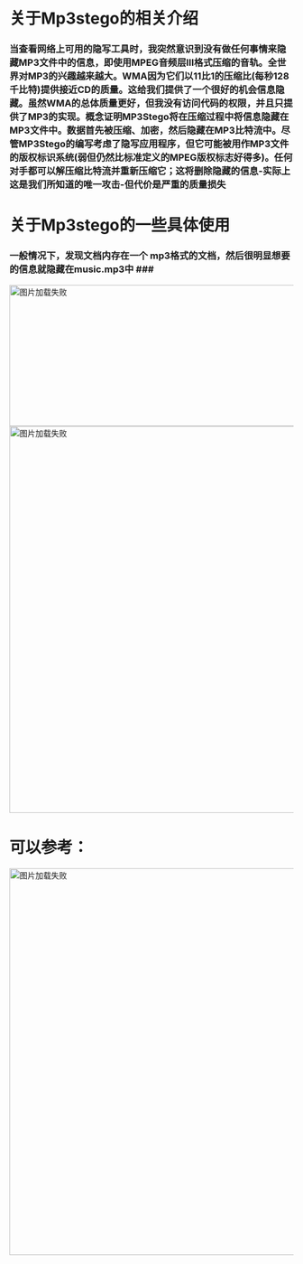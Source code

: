 # 关于Mp3stego的相关介绍</br>
### 当查看网络上可用的隐写工具时，我突然意识到没有做任何事情来隐藏MP3文件中的信息，即使用MPEG音频层III格式压缩的音轨。全世界对MP3的兴趣越来越大。WMA因为它们以11比1的压缩比(每秒128千比特)提供接近CD的质量。这给我们提供了一个很好的机会信息隐藏。虽然WMA的总体质量更好，但我没有访问代码的权限，并且只提供了MP3的实现。概念证明MP3Stego将在压缩过程中将信息隐藏在MP3文件中。数据首先被压缩、加密，然后隐藏在MP3比特流中。尽管MP3Stego的编写考虑了隐写应用程序，但它可能被用作MP3文件的版权标识系统(弱但仍然比标准定义的MPEG版权标志好得多)。任何对手都可以解压缩比特流并重新压缩它；这将删除隐藏的信息-实际上这是我们所知道的唯一攻击-但代价是严重的质量损失</br>
# 关于Mp3stego的一些具体使用</br>
### 一般情况下，发现文档内存在一个 mp3格式的文档，然后很明显想要的信息就隐藏在music.mp3中 ###</br>
<img src="http://chuantu.biz/t6/354/1533611421x-1566688269.png" width="855" height="250" alt="图片加载失败"/></br>
<img src="http://chuantu.biz/t6/354/1533611499x-1404755576.png" width="855" height="685" alt="图片加载失败"/></br>
# 可以参考： </br>
<img src="http://chuantu.biz/t6/354/1533611590x1822611413.png" width="855" height="685" alt="图片加载失败"/></br>
